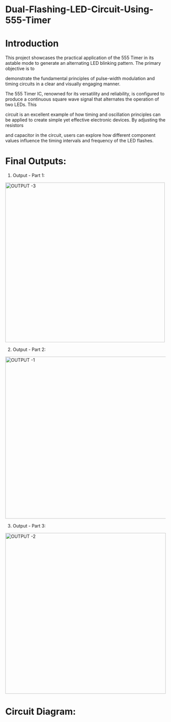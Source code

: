 # Dual-Flashing-LED-Circuit-Using-555-Timer

# Introduction

   This project showcases the practical application of the 555 Timer in its astable mode to generate an alternating LED blinking pattern. The primary objective is to 
   
   demonstrate the fundamental principles of pulse-width modulation and timing circuits in a clear and visually engaging manner.

  
   The 555 Timer IC, renowned for its versatility and reliability, is configured to produce a continuous square wave signal that alternates the operation of two LEDs. This 
   
   circuit is an excellent example of how timing and oscillation principles can be applied to create simple yet effective electronic devices. By adjusting the resistors 
   
   and capacitor in the circuit, users can explore how different component values influence the timing intervals and frequency of the LED flashes.


# Final Outputs:

1. Output - Part 1:

<img width="501" alt="OUTPUT -3" src="https://github.com/user-attachments/assets/9b14106e-bc73-48bd-8936-29e02c589e91">

2. Output - Part 2:

<img width="508" alt="OUTPUT -1" src="https://github.com/user-attachments/assets/d98628a0-4138-4a02-bb14-2fdfcc01dd15">

3. Output - Part 3:

<img width="504" alt="OUTPUT -2" src="https://github.com/user-attachments/assets/6f87af25-d5a2-42d5-8ba7-c95252fd810a">

# Circuit Diagram:


